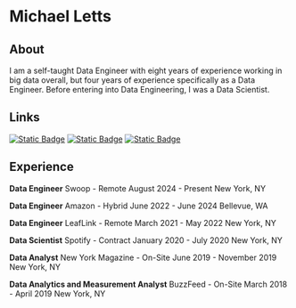# Michael Letts

## About

I am a self-taught Data Engineer with eight years of experience working in big data overall, but four years of experience specifically as a Data Engineer. Before entering into Data Engineering, I was a Data Scientist. 

## Links
[![Static Badge](https://img.shields.io/badge/PyPI-yellow?logo=pypi)](https://pypi.org/user/lettsmt/)
[![Static Badge](https://img.shields.io/badge/Github-black?logo=github)](https://github.com/michaelthomasletts)
[![Static Badge](https://img.shields.io/badge/LinkedIn-blue?logo=linkedin)](https://www.linkedin.com/in/lettsmichael/)

## Experience

**Data Engineer**
Swoop - Remote
August 2024 - Present
New York, NY

**Data Engineer**
Amazon - Hybrid
June 2022 - June 2024
Bellevue, WA

**Data Engineer**
LeafLink - Remote
March 2021 - May 2022
New York, NY

**Data Scientist**
Spotify - Contract
January 2020 - July 2020
New York, NY

**Data Analyst**
New York Magazine - On-Site
June 2019 - November 2019
New York, NY

**Data Analytics and Measurement Analyst**
BuzzFeed - On-Site
March 2018 - April 2019
New York, NY
